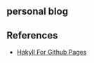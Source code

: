 ## personal blog

## References
* [Hakyll For Github Pages](https://jaspervdj.be/hakyll/tutorials/github-pages-tutorial.html)
